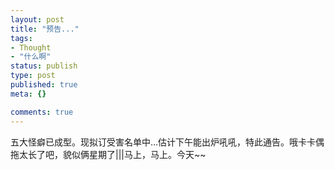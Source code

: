 ```yaml
---
layout: post
title: "预告..."
tags:
- Thought
- "什么啊"
status: publish
type: post
published: true
meta: {}

comments: true
---
```

五大怪癖已成型。现拟订受害名单中...估计下午能出炉吼吼，特此通告。哦卡卡偶拖太长了吧，貌似俩星期了|||马上，马上。今天~~
